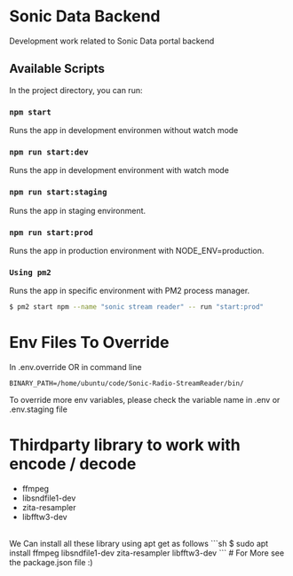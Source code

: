 # Sonic Data Backend

Development work related to Sonic Data portal backend

## Available Scripts

In the project directory, you can run:

### `npm start`
Runs the app in development environmen without watch mode

### `npm run start:dev`
Runs the app in development environment with watch mode

### `npm run start:staging`
Runs the app in staging environment.

### `npm run start:prod`
Runs the app in production environment with NODE_ENV=production.

### `Using pm2`
Runs the app in specific environment with PM2 process manager.
```sh
$ pm2 start npm --name "sonic stream reader" -- run "start:prod"
```

# Env Files To Override
In .env.override OR in command line
```.env.override
BINARY_PATH=/home/ubuntu/code/Sonic-Radio-StreamReader/bin/
```
To override more env variables, please check the variable name in .env or .env.staging file

# Thirdparty library to work with encode / decode
* ffmpeg
* libsndfile1-dev
* zita-resampler
* libfftw3-dev
<br/>
We Can install all these library using apt get as follows
```sh 
$ sudo apt install ffmpeg libsndfile1-dev zita-resampler libfftw3-dev
```
# For More
see the package.json file :)
